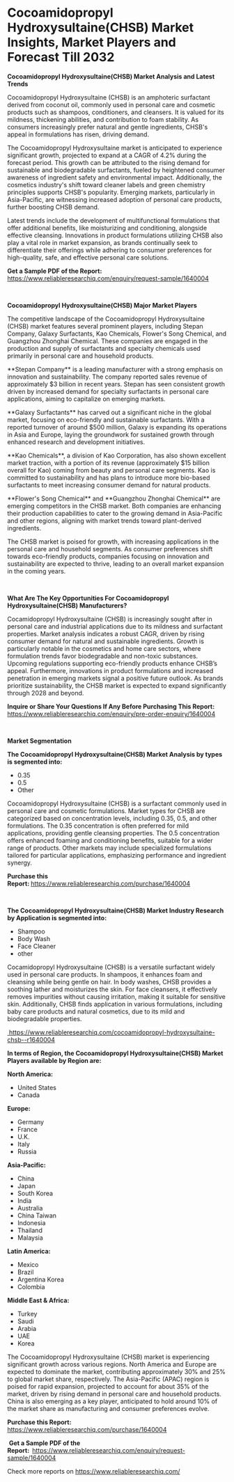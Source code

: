 <p><h1>Cocoamidopropyl Hydroxysultaine(CHSB) Market Insights, Market Players and Forecast Till 2032</h1></p><p><strong>Cocoamidopropyl Hydroxysultaine(CHSB) Market Analysis and Latest Trends</strong></p>
<p><p>Cocoamidopropyl Hydroxysultaine (CHSB) is an amphoteric surfactant derived from coconut oil, commonly used in personal care and cosmetic products such as shampoos, conditioners, and cleansers. It is valued for its mildness, thickening abilities, and contribution to foam stability. As consumers increasingly prefer natural and gentle ingredients, CHSB's appeal in formulations has risen, driving demand.</p><p>The Cocoamidopropyl Hydroxysultaine market is anticipated to experience significant growth, projected to expand at a CAGR of 4.2% during the forecast period. This growth can be attributed to the rising demand for sustainable and biodegradable surfactants, fueled by heightened consumer awareness of ingredient safety and environmental impact. Additionally, the cosmetics industry's shift toward cleaner labels and green chemistry principles supports CHSB's popularity. Emerging markets, particularly in Asia-Pacific, are witnessing increased adoption of personal care products, further boosting CHSB demand.</p><p>Latest trends include the development of multifunctional formulations that offer additional benefits, like moisturizing and conditioning, alongside effective cleansing. Innovations in product formulations utilizing CHSB also play a vital role in market expansion, as brands continually seek to differentiate their offerings while adhering to consumer preferences for high-quality, safe, and effective personal care solutions.</p></p>
<p><strong>Get a Sample PDF of the Report:&nbsp;</strong> <a href="https://www.reliableresearchiq.com/enquiry/request-sample/1640004?utm_campaign=2758&utm_medium=2&utm_source=Github&utm_content=ia&utm_term=02042025&utm_id=cocoamidopropyl-hydroxysultainechsb">https://www.reliableresearchiq.com/enquiry/request-sample/1640004</a></p>
<p>&nbsp;</p>
<p><strong>Cocoamidopropyl Hydroxysultaine(CHSB) Major Market Players</strong></p>
<p><p>The competitive landscape of the Cocoamidopropyl Hydroxysultaine (CHSB) market features several prominent players, including Stepan Company, Galaxy Surfactants, Kao Chemicals, Flower's Song Chemical, and Guangzhou Zhonghai Chemical. These companies are engaged in the production and supply of surfactants and specialty chemicals used primarily in personal care and household products.</p><p>**Stepan Company** is a leading manufacturer with a strong emphasis on innovation and sustainability. The company reported sales revenue of approximately $3 billion in recent years. Stepan has seen consistent growth driven by increased demand for specialty surfactants in personal care applications, aiming to capitalize on emerging markets.</p><p>**Galaxy Surfactants** has carved out a significant niche in the global market, focusing on eco-friendly and sustainable surfactants. With a reported turnover of around $500 million, Galaxy is expanding its operations in Asia and Europe, laying the groundwork for sustained growth through enhanced research and development initiatives.</p><p>**Kao Chemicals**, a division of Kao Corporation, has also shown excellent market traction, with a portion of its revenue (approximately $15 billion overall for Kao) coming from beauty and personal care segments. Kao is committed to sustainability and has plans to introduce more bio-based surfactants to meet increasing consumer demand for natural products.</p><p>**Flower's Song Chemical** and **Guangzhou Zhonghai Chemical** are emerging competitors in the CHSB market. Both companies are enhancing their production capabilities to cater to the growing demand in Asia-Pacific and other regions, aligning with market trends toward plant-derived ingredients.</p><p>The CHSB market is poised for growth, with increasing applications in the personal care and household segments. As consumer preferences shift towards eco-friendly products, companies focusing on innovation and sustainability are expected to thrive, leading to an overall market expansion in the coming years.</p></p>
<p>&nbsp;</p>
<p><strong>What Are The Key Opportunities For Cocoamidopropyl Hydroxysultaine(CHSB) Manufacturers?</strong></p>
<p><p>Cocamidopropyl Hydroxysultaine (CHSB) is increasingly sought after in personal care and industrial applications due to its mildness and surfactant properties. Market analysis indicates a robust CAGR, driven by rising consumer demand for natural and sustainable ingredients. Growth is particularly notable in the cosmetics and home care sectors, where formulation trends favor biodegradable and non-toxic substances. Upcoming regulations supporting eco-friendly products enhance CHSB’s appeal. Furthermore, innovations in product formulations and increased penetration in emerging markets signal a positive future outlook. As brands prioritize sustainability, the CHSB market is expected to expand significantly through 2028 and beyond.</p></p>
<p><strong>Inquire or Share Your Questions If Any Before Purchasing This Report:</strong> <a href="https://www.reliableresearchiq.com/enquiry/pre-order-enquiry/1640004?utm_campaign=2758&utm_medium=2&utm_source=Github&utm_content=ia&utm_term=02042025&utm_id=cocoamidopropyl-hydroxysultainechsb">https://www.reliableresearchiq.com/enquiry/pre-order-enquiry/1640004</a></p>
<p>&nbsp;</p>
<p><strong>Market Segmentation</strong></p>
<p><strong>The Cocoamidopropyl Hydroxysultaine(CHSB) Market Analysis by types is segmented into:</strong></p>
<p><ul><li>0.35</li><li>0.5</li><li>Other</li></ul></p>
<p><p>Cocoamidopropyl Hydroxysultaine (CHSB) is a surfactant commonly used in personal care and cosmetic formulations. Market types for CHSB are categorized based on concentration levels, including 0.35, 0.5, and other formulations. The 0.35 concentration is often preferred for mild applications, providing gentle cleansing properties. The 0.5 concentration offers enhanced foaming and conditioning benefits, suitable for a wider range of products. Other markets may include specialized formulations tailored for particular applications, emphasizing performance and ingredient synergy.</p></p>
<p><strong>Purchase this Report:&nbsp;</strong><a href="https://www.reliableresearchiq.com/purchase/1640004?utm_campaign=2758&utm_medium=2&utm_source=Github&utm_content=ia&utm_term=02042025&utm_id=cocoamidopropyl-hydroxysultainechsb">https://www.reliableresearchiq.com/purchase/1640004</a></p>
<p>&nbsp;</p>
<p><strong>The Cocoamidopropyl Hydroxysultaine(CHSB) Market Industry Research by Application is segmented into:</strong></p>
<p><ul><li>Shampoo</li><li>Body Wash</li><li>Face Cleaner</li><li>other</li></ul></p>
<p><p>Cocamidopropyl Hydroxysultaine (CHSB) is a versatile surfactant widely used in personal care products. In shampoos, it enhances foam and cleansing while being gentle on hair. In body washes, CHSB provides a soothing lather and moisturizes the skin. For face cleansers, it effectively removes impurities without causing irritation, making it suitable for sensitive skin. Additionally, CHSB finds application in various formulations, including baby care products and natural cosmetics, due to its mild and biodegradable properties.</p></p>
<p><a href="https://www.reliableresearchiq.com/cocoamidopropyl-hydroxysultaine-chsb--r1640004?utm_campaign=2758&utm_medium=2&utm_source=Github&utm_content=ia&utm_term=02042025&utm_id=cocoamidopropyl-hydroxysultainechsb">&nbsp;https://www.reliableresearchiq.com/cocoamidopropyl-hydroxysultaine-chsb--r1640004</a></p>
<p><strong>In terms of Region, the Cocoamidopropyl Hydroxysultaine(CHSB) Market Players available by Region are:</strong></p>
<p>
    <p> <strong> North America: </strong>
        <ul>
            <li>United States</li>
            <li>Canada</li>
        </ul>
        </p> 
    <p> <strong> Europe: </strong>
        <ul>
            <li>Germany</li>
            <li>France</li>
            <li>U.K.</li>
            <li>Italy</li>
            <li>Russia</li>
        </ul>
        </p> 
    <p> <strong> Asia-Pacific: </strong>
        <ul>
            <li>China</li>
            <li>Japan</li>
            <li>South Korea</li>
            <li>India</li>
            <li>Australia</li>
            <li>China Taiwan</li>
            <li>Indonesia</li>
            <li>Thailand</li>
            <li>Malaysia</li>
        </ul>
        </p> 
    <p> <strong> Latin America: </strong>
        <ul>
            <li>Mexico</li>
            <li>Brazil</li>
            <li>Argentina Korea</li>
            <li>Colombia</li>
        </ul>
        </p> 
    <p> <strong> Middle East & Africa: </strong>
        <ul>
            <li>Turkey</li>
            <li>Saudi</li>
            <li>Arabia</li>
            <li>UAE</li>
            <li>Korea</li>
        </ul>
    </p>
    </p>
<p><p>The Cocoamidopropyl Hydroxysultaine (CHSB) market is experiencing significant growth across various regions. North America and Europe are expected to dominate the market, contributing approximately 30% and 25% to global market share, respectively. The Asia-Pacific (APAC) region is poised for rapid expansion, projected to account for about 35% of the market, driven by rising demand in personal care and household products. China is also emerging as a key player, anticipated to hold around 10% of the market share as manufacturing and consumer preferences evolve.</p></p>
<p><strong>Purchase this Report: </strong><a href="https://www.reliableresearchiq.com/purchase/1640004?utm_campaign=2758&utm_medium=2&utm_source=Github&utm_content=ia&utm_term=02042025&utm_id=cocoamidopropyl-hydroxysultainechsb">https://www.reliableresearchiq.com/purchase/1640004</a></p>
<p>&nbsp;<strong>Get a Sample PDF of the Report:&nbsp;&nbsp;</strong><a href="https://www.reliableresearchiq.com/enquiry/request-sample/1640004?utm_campaign=2758&utm_medium=2&utm_source=Github&utm_content=ia&utm_term=02042025&utm_id=cocoamidopropyl-hydroxysultainechsb">https://www.reliableresearchiq.com/enquiry/request-sample/1640004</a></p>
<p><strong></strong></p>
<p>Check more reports on <a href="https://www.reliableresearchiq.com/?utm_campaign=2758&utm_medium=2&utm_source=Github&utm_content=ia&utm_term=02042025&utm_id=cocoamidopropyl-hydroxysultainechsb">https://www.reliableresearchiq.com/</a></p>